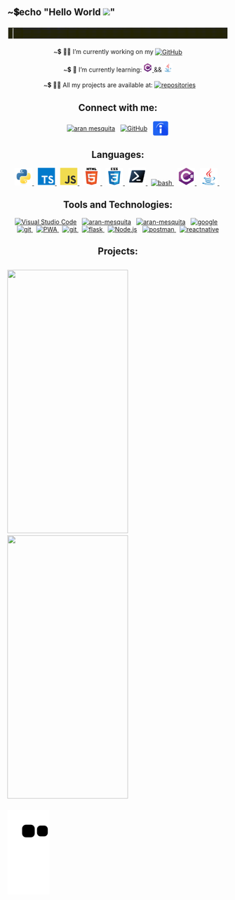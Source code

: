 ## ~💲echo "Hello World <img src="https://media.giphy.com/media/hvRJCLFzcasrR4ia7z/giphy.gif" width="5%">"

<h3 align="center"><img src="https://github.com/AranMesquita/AranMesquita/blob/main/assets/ezgif.com-gif-maker.gif" width="500" height="25"/></h3>

<p align="center">
~💲 🧑‍💻 I’m currently working on my <a href="https://github.com/AranMesquita/AranMesquita/blob/main/README.md" target="blank"> <img align="center" alt="GitHub"
width="25" src="https://user-images.githubusercontent.com/3369400/139447912-e0f43f33-6d9f-45f8-be46-2df5bbc91289.png"  height="25"/></a> 
 <br></br>
~💲 🌱 I’m currently learning:  <a href="https://www.w3schools.com/cs/" target="_blank" rel="noreferrer"> <img src="https://raw.githubusercontent.com/devicons/devicon/master/icons/csharp/csharp-original.svg" alt="csharp" width="20" height="20"/> </a> && <a href="https://www.java.com" target="_blank" rel="noreferrer"> <img src="https://raw.githubusercontent.com/devicons/devicon/master/icons/java/java-original.svg" alt="java" width="20" height="20"/> </a>
<br></br>
&nbsp; ~💲&nbsp;🧑‍💻 All my projects are available at: <a href="https://github.com/AranMesquita?tab=repositories" target="_blank" rel="noreferrer"> <img src="https://visualpharm.com/assets/860/Repository-595b40b75ba036ed117d8982.svg" alt="repositories" width="24" height="25"/></a>
</p>



<h2 align="center">Connect with me:</h2>
<p align="center">
<a href="https://linkedin.com/in/aran mesquita" target="blank"><img align="center" src="https://raw.githubusercontent.com/rahuldkjain/github-profile-readme-generator/master/src/images/icons/Social/linked-in-alt.svg" alt="aran mesquita" height="30" width="40" /></a> &nbsp;
<a href="https://github.com/AranMesquita/" target="blank"> <img align="center" alt="GitHub" src="https://user-images.githubusercontent.com/3369400/139447912-e0f43f33-6d9f-45f8-be46-2df5bbc91289.png"  height="30" width="30"/></a> &nbsp;
<a href="" target="blank"><img align="center" style="border-radius:20%" src="https://github.com/AranMesquita/AranMesquita/blob/main/assets/indeed-employer-logo.png" alt="aran-mesquita" height="35" width="37" /></a>
</p>

<h2 align="center">Languages:</h2>
<p align="center"> 
 <a href="https://github.com/AranMesquita/ProblemSolving/tree/main/Python" target="_blank" rel="noreferrer"> <img src="https://raw.githubusercontent.com/devicons/devicon/master/icons/python/python-original.svg" alt="python" width="40" height="40"/> </a> &nbsp;
 <a href="https://github.com/AranMesquita/ProblemSolving/tree/main/Typescript" target="_blank" rel="noreferrer"> <img src="https://raw.githubusercontent.com/devicons/devicon/master/icons/typescript/typescript-original.svg" alt="typescript" width="40" height="40"/> </a> &nbsp;
<a href="https://github.com/AranMesquita/ProblemSolving/tree/main/Javascript" target="_blank" rel="noreferrer"> <img src="https://raw.githubusercontent.com/devicons/devicon/master/icons/javascript/javascript-original.svg" alt="javascript" width="40" height="40"/> </a> &nbsp;
<a href="https://www.w3.org/html/" target="_blank" rel="noreferrer"> <img src="https://raw.githubusercontent.com/devicons/devicon/master/icons/html5/html5-original-wordmark.svg" alt="html5" width="40" height="40"/> </a> &nbsp;
<a href="https://www.w3schools.com/css/" target="_blank" rel="noreferrer"> <img src="https://raw.githubusercontent.com/devicons/devicon/master/icons/css3/css3-original-wordmark.svg" alt="css3" width="40" height="40"/> </a> &nbsp;
<a href="https://github.com/AranMesquita/ProblemSolving/tree/main/PowerShell" target="_blank" rel="noreferrer"> <img alt="PowerShell" width="40" height="40" src="https://github.com/AranMesquita/AranMesquita/blob/main/assets/PowerShell.png" /> </a> &nbsp;
<a href="https://github.com/AranMesquita/ProblemSolving/tree/main/Bash" target="_blank" rel="noreferrer"> <img src="https://github.com/odb/official-bash-logo/blob/master/assets/Logos/Icons/PNG/128x128.png" alt="bash" width="40" height="40"/> </a> &nbsp;
<a href="https://github.com/AranMesquita/ProblemSolving/tree/main/" target="_blank" rel="noreferrer"> <img src="https://raw.githubusercontent.com/devicons/devicon/master/icons/csharp/csharp-original.svg" alt="csharp" width="40" height="40"/> </a> &nbsp;
<a href="https://github.com/AranMesquita/ProblemSolving/tree/main/Java" target="_blank" rel="noreferrer"> <img src="https://raw.githubusercontent.com/devicons/devicon/master/icons/java/java-original.svg" alt="java" width="40" height="40"/> </a> &nbsp;
</p>

<h2 align="center">Tools and Technologies:</h2>
<p align="center">
 <a href="" target="_blank" rel="noreferrer"><img alt="Visual Studio Code" width="40" height="40" src="https://cdn.jsdelivr.net/gh/devicons/devicon/icons/vscode/vscode-original.svg" /></a> &nbsp;
<a href="https://stackoverflow.com/users/aran-mesquita" target="blank"><img src="https://raw.githubusercontent.com/rahuldkjain/github-profile-readme-generator/master/src/images/icons/Social/stack-overflow.svg" alt="aran-mesquita" width="40" height="40" /></a> &nbsp;
<a href="https://www.leetcode.com/aran-mesquita" target="blank"><img src="https://raw.githubusercontent.com/rahuldkjain/github-profile-readme-generator/master/src/images/icons/Social/leet-code.svg" alt="aran-mesquita" width="40" height="40" /></a> &nbsp;
<a href="https://www.google.com/search?q=images+of+derpy+giraffes+-hope+-this+-cheers+-up+-your+-day" target="blank"><img src="https://freesvg.org/img/1534129544.png" alt="google" height="40" width="40" /></a> &nbsp;
<a href="https://git-scm.com/" target="_blank" rel="noreferrer"> <img src="https://www.vectorlogo.zone/logos/git-scm/git-scm-icon.svg" alt="git" width="40" height="40"/> </a> &nbsp;
<a href="" target="_blank" rel="noreferrer"> <img src="https://user-images.githubusercontent.com/3104648/28351989-7f68389e-6c4b-11e7-9bf2-e9fcd4977e7a.png" alt="PWA" width="70" height="40"/> </a> &nbsp;
<a href="" target="_blank" rel="noreferrer"> <img src="https://seeklogo.com/images/P/pyscript-logo-E2BEA7A375-seeklogo.com.png" alt="git" width="70" height="40"/> </a> &nbsp;
<a href="https://flask.palletsprojects.com/" target="_blank" rel="noreferrer"> <img src="https://www.vectorlogo.zone/logos/pocoo_flask/pocoo_flask-icon.svg" alt="flask" width="40" height="40"/> </a> &nbsp;
<a href="https://nodejs.org" target="_blank" rel="noreferrer"> <img alt="Node.js" width="40" height="40" src="https://cdn.jsdelivr.net/gh/devicons/devicon/icons/nodejs/nodejs-original.svg" /></a> &nbsp;
<a href="https://insomnia.rest/" target="_blank" rel="noreferrer"> <img src="https://seeklogo.com/images/I/insomnia-logo-A35E09EB19-seeklogo.com.png" alt="postman" width="40" height="40"/> </a> &nbsp;
<a href="https://reactnative.dev/" target="_blank" rel="noreferrer"> <img src="https://reactnative.dev/img/header_logo.svg" alt="reactnative" width="40" height="40"/> </a>
</p>


<h2 align="center">Projects:<h2>
 
  
  <a href="https://github.com/AranMesquita/Music-Player-and-Downloader-App" target="_blank" rel="noreferrer">
   <img src="https://github.com/AranMesquita/Music-Player-and-Downloader-App/blob/main/Music/assets/Music_app_demo.gif" height="600" width="275"/>
  </a>
 
  <a href="https://github.com/AranMesquita/To-Do-List" target="_blank" rel="noreferrer">
   <img src="https://github.com/AranMesquita/To-Do-List/blob/main/assets/to-do-list.gif" height="600" width="275"/>
  </a>
 




![Snake animation](https://github.com/rafaballerini/rafaballerini/blob/output/github-contribution-grid-snake.svg)
